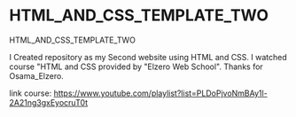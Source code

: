 # HTML_AND_CSS_TEMPLATE_TWO
HTML_AND_CSS_TEMPLATE_TWO

I Created repository as my Second website using HTML and CSS. I watched course "HTML and CSS provided by "Elzero Web School". Thanks for Osama_Elzero.

link course: https://www.youtube.com/playlist?list=PLDoPjvoNmBAy1l-2A21ng3gxEyocruT0t
